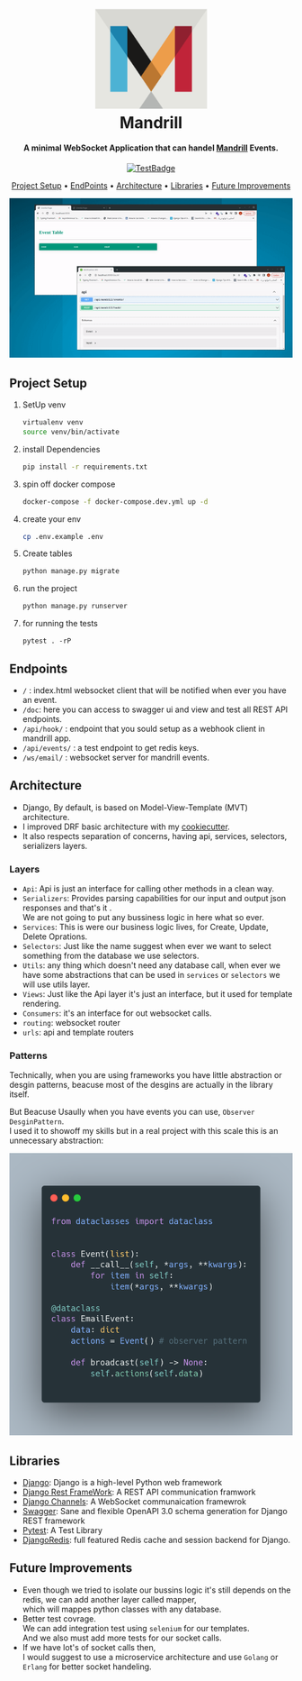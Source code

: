 
<h1 align="center">
  <br>
  <a href="https://mandrillapp.com/"><img src="readme.svg" alt="MANDRILL" width="200"></a>
  <br>
  Mandrill
  <br>
</h1>

<h4 align="center">A minimal WebSocket Application that can handel <a href="https://mandrillapp.com/" target="_blank">Mandrill</a> Events.</h4>

<p align="center">
  <a href="https://github.com/amirbahador-hub/Mandrill-Django-Channels/actions/workflows/tests.yml/badge.svg">
    <img src="https://github.com/amirbahador-hub/Mandrill-Django-Channels/actions/workflows/tests.yml/badge.svg"
         alt="TestBadge">
  </a>
</p>

<p align="center">
  <a href="#project-setup">Project Setup</a> •
  <a href="#endpoints">EndPoints</a> •
  <a href="#architecture">Architecture</a> •
  <a href="#libraries">Libraries</a> •
  <a href="#future-improvements">Future Improvements</a>
</p>

![screenshot](readme.gif)
## Project Setup


1. SetUp venv

    ```bash
    virtualenv venv
    source venv/bin/activate
    ```

2. install Dependencies
    ```bash
    pip install -r requirements.txt
    ```

3. spin off docker compose
    ```bash
    docker-compose -f docker-compose.dev.yml up -d
    ```

4. create your env
    ```bash
    cp .env.example .env
    ```

5. Create tables
    ```bash
    python manage.py migrate
    ```


6. run the project
    ```bash
    python manage.py runserver
    ```

7. for running the tests
    ```
    pytest . -rP
    ```

## Endpoints
- `/` : index.html websocket client that will be notified when ever you have an event.
- `/doc`: here you can access to swagger ui and view and test all REST API endpoints.
- `/api/hook/` : endpoint that you sould setup as a webhook client in mandrill app.
- `/api/events/` : a test endpoint to get redis keys.
- `/ws/email/` : websocket server for mandrill events.
## Architecture
- Django, By default, is based on Model-View-Template (MVT) architecture.
- I improved DRF basic architecture with my [cookiecutter](https://github.com/amirbahador-hub/django_style_guide).
- It also respects separation of concerns, having api, services, selectors, serializers layers.

### Layers
- `Api`: Api is just an interface for calling other methods in a clean way.
- `Serializers`: Provides parsing capabilities for our input and output json responses and that's it .  
We are not going to put any bussiness logic in here what so ever.
- `Services`: This is were our business logic lives, for Create, Update, Delete Oprations.
- `Selectors`: Just like the name suggest when ever we want to select something from the database we use selectors.
- `Utils`: any thing which doesn't need any database call, when ever we have some abstractions that can be used in `services` or `selectors` we will use utils layer.
- `Views`: Just like the Api layer it's just an interface, but it used for template rendering.
- `Consumers`: it's an interface for out websocket calls.
- `routing`: websocket router
- `urls`: api and template routers

### Patterns
Technically, when you are using frameworks you have little abstraction or desgin patterns,
beacuse most of the desgins are actually  in the library itself.  

But Beacuse Usaully when you have events you can use,   `Observer DesginPattern`.  
 I used it to showoff my skills but in a real project with this scale this is an unnecessary abstraction:

![Observer Pattern](carbon.png)


## Libraries
- [Django](https://github.com/django/django): Django is a high-level Python web framework
- [Django Rest FrameWork](https://github.com/encode/django-rest-framework): A REST API communication framwork
- [Django Channels](https://github.com/django/channels): A WebSocket communaication framewrok
- [Swagger](https://github.com/tfranzel/drf-spectacular): Sane and flexible OpenAPI 3.0 schema generation for Django REST framework
- [Pytest](https://docs.pytest.org/en/7.2.x/): A Test Library
- [DjangoRedis](https://github.com/jazzband/django-redis): full featured Redis cache and session backend for Django.


## Future Improvements
-  Even though we tried to isolate our bussins logic it's still depends on the redis, we can add another layer called mapper,   
which will mappes python classes with any database.
- Better test covrage.  
We can add integration test using `selenium` for our templates.  
And we  also must add more tests for our socket calls. 
- If we have lot's of socket calls then,   
 I would suggest to use a microservice architecture and use `Golang` or `Erlang` for better socket handeling.

